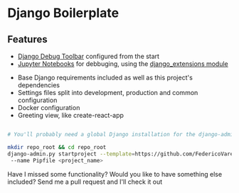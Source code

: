 # Django Boilerplate

## Features
 * [Django Debug Toolbar](https://pypi.org/project/django-debug-toolbar/) configured from the start
 * [Jupyter Notebooks](https://jupyter.org/) for debbuging, using the [django_extensions module](https://pypi.org/project/django-extensions/)
 - Base Django requirements included as well as this project's dependencies
 - Settings files split into development, production and common configuration
 - Docker configuration
 - Greeting view, like create-react-app

 ```bash

 # You'll probably need a global Django installation for the django-admin

mkdir repo_root && cd repo_root
django-admin.py startproject --template=https://github.com/FedericoVarela/Django-Boilerplate/archive/master.zip --extension py,.env,yml,ini
  --name Pipfile <project_name>
```

Have I missed some functionality? Would you like to have something else included? Send me a pull request and I'll check it out
